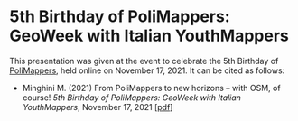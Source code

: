 # 5th Birthday of PoliMappers: GeoWeek with Italian YouthMappers
This presentation was given at the event to celebrate the 5th Birthday of [PoliMappers](https://polimappers.github.io/), held online on November 17, 2021. It can be cited as follows:

* Minghini M. (2021) From PoliMappers to new horizons – with OSM, of course! _5th Birthday of PoliMappers: GeoWeek with Italian YouthMappers_, November 17, 2021 [[pdf](Marco_Minghini_PoliMappers.pdf)]
